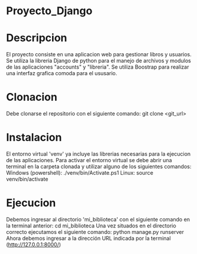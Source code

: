 # Proyecto_Django
# Descripcion
El proyecto consiste en una aplicacion web para gestionar libros y usuarios. Se utiliza la libreria Django de python para el manejo de archivos y modulos de las aplicaciones "accounts" y "libreria". Se utiliza Boostrap para realizar una interfaz grafica comoda para el ususario.
# Clonacion
Debe clonarse el repositorio con el siguiente comando:
git clone <git_url>
# Instalacion
El entorno virtual 'venv' ya incluye las librerias necesarias para la ejecucion de las aplicaciones. Para activar el entorno virtual se debe abrir una terminal en la carpeta clonada y utilizar alguno de los siguientes comandos:
Windows (powershell):
./venv/bin/Activate.ps1
Linux:
source venv/bin/activate
# Ejecucion
Debemos ingresar al directorio 'mi_biblioteca' con el siguiente comando en la terminal anterior:
cd mi_biblioteca
Una vez situados en el directorio correcto ejecutamos el siguiente comando:
python manage.py runserver
Ahora debemos ingresar a la dirección URL indicada por la terminal (http://127.0.0.1:8000/)
